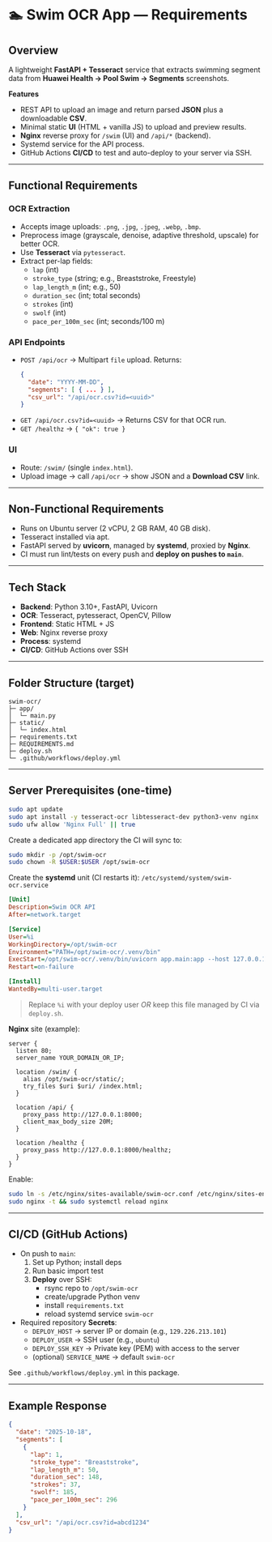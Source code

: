 # 🏊 Swim OCR App — Requirements

## Overview
A lightweight **FastAPI + Tesseract** service that extracts swimming segment data from **Huawei Health → Pool Swim → Segments** screenshots.

**Features**
- REST API to upload an image and return parsed **JSON** plus a downloadable **CSV**.
- Minimal static **UI** (HTML + vanilla JS) to upload and preview results.
- **Nginx** reverse proxy for `/swim` (UI) and `/api/*` (backend).
- Systemd service for the API process.
- GitHub Actions **CI/CD** to test and auto-deploy to your server via SSH.

---

## Functional Requirements

### OCR Extraction
- Accepts image uploads: `.png`, `.jpg`, `.jpeg`, `.webp`, `.bmp`.
- Preprocess image (grayscale, denoise, adaptive threshold, upscale) for better OCR.
- Use **Tesseract** via `pytesseract`.
- Extract per-lap fields:
  - `lap` (int)
  - `stroke_type` (string; e.g., Breaststroke, Freestyle)
  - `lap_length_m` (int; e.g., 50)
  - `duration_sec` (int; total seconds)
  - `strokes` (int)
  - `swolf` (int)
  - `pace_per_100m_sec` (int; seconds/100 m)

### API Endpoints
- `POST /api/ocr` → Multipart `file` upload. Returns:
  ```json
  {
    "date": "YYYY-MM-DD",
    "segments": [ { ... } ],
    "csv_url": "/api/ocr.csv?id=<uuid>"
  }
  ```
- `GET /api/ocr.csv?id=<uuid>` → Returns CSV for that OCR run.
- `GET /healthz` → `{ "ok": true }`

### UI
- Route: `/swim/` (single `index.html`).
- Upload image → call `/api/ocr` → show JSON and a **Download CSV** link.

---

## Non-Functional Requirements
- Runs on Ubuntu server (2 vCPU, 2 GB RAM, 40 GB disk).
- Tesseract installed via apt.
- FastAPI served by **uvicorn**, managed by **systemd**, proxied by **Nginx**.
- CI must run lint/tests on every push and **deploy on pushes to `main`**.

---

## Tech Stack
- **Backend**: Python 3.10+, FastAPI, Uvicorn
- **OCR**: Tesseract, pytesseract, OpenCV, Pillow
- **Frontend**: Static HTML + JS
- **Web**: Nginx reverse proxy
- **Process**: systemd
- **CI/CD**: GitHub Actions over SSH

---

## Folder Structure (target)
```
swim-ocr/
├─ app/
│  └─ main.py
├─ static/
│  └─ index.html
├─ requirements.txt
├─ REQUIREMENTS.md
├─ deploy.sh
└─ .github/workflows/deploy.yml
```

---

## Server Prerequisites (one-time)
```bash
sudo apt update
sudo apt install -y tesseract-ocr libtesseract-dev python3-venv nginx
sudo ufw allow 'Nginx Full' || true
```

Create a dedicated app directory the CI will sync to:
```bash
sudo mkdir -p /opt/swim-ocr
sudo chown -R $USER:$USER /opt/swim-ocr
```

Create the **systemd** unit (CI restarts it):
`/etc/systemd/system/swim-ocr.service`
```ini
[Unit]
Description=Swim OCR API
After=network.target

[Service]
User=%i
WorkingDirectory=/opt/swim-ocr
Environment="PATH=/opt/swim-ocr/.venv/bin"
ExecStart=/opt/swim-ocr/.venv/bin/uvicorn app.main:app --host 127.0.0.1 --port 8000
Restart=on-failure

[Install]
WantedBy=multi-user.target
```
> Replace `%i` with your deploy user *OR* keep this file managed by CI via `deploy.sh`.

**Nginx** site (example):
```
server {
  listen 80;
  server_name YOUR_DOMAIN_OR_IP;

  location /swim/ {
    alias /opt/swim-ocr/static/;
    try_files $uri $uri/ /index.html;
  }

  location /api/ {
    proxy_pass http://127.0.0.1:8000;
    client_max_body_size 20M;
  }

  location /healthz {
    proxy_pass http://127.0.0.1:8000/healthz;
  }
}
```
Enable:
```bash
sudo ln -s /etc/nginx/sites-available/swim-ocr.conf /etc/nginx/sites-enabled/
sudo nginx -t && sudo systemctl reload nginx
```

---

## CI/CD (GitHub Actions)
- On push to `main`:
  1. Set up Python; install deps
  2. Run basic import test
  3. **Deploy** over SSH:
     - rsync repo to `/opt/swim-ocr`
     - create/upgrade Python venv
     - install `requirements.txt`
     - reload systemd service `swim-ocr`
- Required repository **Secrets**:
  - `DEPLOY_HOST` → server IP or domain (e.g., `129.226.213.101`)
  - `DEPLOY_USER` → SSH user (e.g., `ubuntu`)
  - `DEPLOY_SSH_KEY` → Private key (PEM) with access to the server
  - (optional) `SERVICE_NAME` → default `swim-ocr`

See `.github/workflows/deploy.yml` in this package.

---

## Example Response
```json
{
  "date": "2025-10-18",
  "segments": [
    {
      "lap": 1,
      "stroke_type": "Breaststroke",
      "lap_length_m": 50,
      "duration_sec": 148,
      "strokes": 37,
      "swolf": 185,
      "pace_per_100m_sec": 296
    }
  ],
  "csv_url": "/api/ocr.csv?id=abcd1234"
}
```
